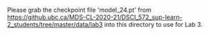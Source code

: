 Please grab the checkpoint file 'model_24.pt' from https://github.ubc.ca/MDS-CL-2020-21/DSCI_572_sup-learn-2_students/tree/master/data/lab3 into this directory to use for Lab 3.
